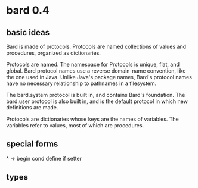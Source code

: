 # bard 0.4

## basic ideas

Bard is made of protocols. Protocols are named collections of values and procedures, organized as dictionaries.

Protocols are named. The namespace for Protocols is unique, flat, and global. Bard protocol names use a reverse domain-name convention, like the one used in Java. Unlike Java's package names, Bard's protocol names have no necessary relationship to pathnames in a filesystem.

The bard.system protocol is built in, and contains Bard's foundation. The bard.user protocol is also built in, and is the default protocol in which new definitions are made.

Protocols are dictionaries whose keys are the names of variables. The variables refer to values, most of which are procedures.


## special forms

^
->
begin
cond
define
if
setter

## types
